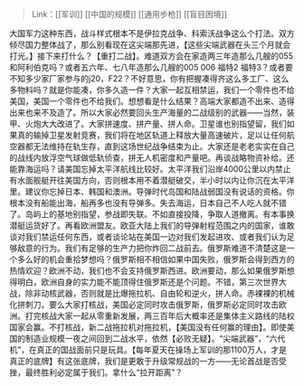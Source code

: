>Link：[[军训]] [[中国的规模]] [[通用步枪]] [[盲目困境]]

大国军力这种东西，战斗样式根本不是伊拉克战争、科索沃战争这么个打法。双方倾尽国力整体战了，那么别看现在这尖端那先进，【这些尖端武器在头三个月就会打光。】接下来打什么？【重打二战】。难道双方会在家造两三年造那么几艘的055和阿利伯克吗？或者五六年、七八年造那么几艘的005 006 福特2 福特3？或者要不知多少家厂家参与的j20，F22？不好意思，你有把握凑得齐这么多工厂、这么多物料吗？就是你能凑，你多久造一件？大家一起互相禁运，我们一个零件也不给美国，美国一个零件也不给我们。想想看是什么结果？高端大家都造不出来、造得出来也来不及造了。所以大家必然要回头生产海量的二战级别的武器——当然，装甲、火炮大大改进了。大家拼速度、拼产量、拼人命。卫星谁也别指望留，我们如果真的输掉卫星发射竞赛，我们将在地区轨道上释放大量高速破片，足以让任何航空器都无法维持在轨生存，直到这场世纪战争结束为止。大家还是老老实实在自己的战线内放浮空气球做低轨侦查，拼无人机密度和产量吧。再谈战略物资补给。还能靠海运吗？请美国忘掉太平洋航线比较好。太平洋我们沿岸4000公里以内禁止有水面舰艇开往美国方向，否则根本用不着潜艇破交，半小时以内让你沉在太平洋里。建议你忘掉日本、韩国和澳洲。导弹时代岛国和陆战弱国没有说话的资格。你根本没有船能出海，船再多也没有导弹多。失去海运，日本自己不人吃人就不错了。岛屿上的基地别指望，参战即失联。不如直接投降，争取人道撤离。有本事换潜艇运货好了。再看欧洲盟友。欧亚大陆上我们的导弹射程范围之内的国家，谁敢谈对我们禁运任何东西，或者谈论站在美国一边对我们发起进攻、或者我们认为足够敌意的行为。我们有足够的生产力把你炸回二战前去。俄罗斯难道不清楚这是一个多么好的机会重拾梦想吗？俄罗斯相不相信如果中国失败，俄罗斯会得到西方的热情欢迎？欧洲不动，我们也不会支持俄罗斯西进。欧洲要动，那么如果俄罗斯想得明白，欧洲自身的实力能不能顶得住俄罗斯还是个问题。不错，第三次世界大战，除非动核武器，否则就是比爆拖拉机、自由轮和逆火，拼人命。赤裸裸的机械化拼刺刀。要么大家打核战，美国必定同时攻击俄罗斯，俄罗斯必定同时攻击欧洲。打完核战大家一起从零重新发展，两三百年后大概率还是集体主义路线的陆权国家会赢。不打核战，新二战拖拉机对拖拉机，【美国没有任何赢的理由】。即使美国的制造业规模一夜之间回到二战水平，依然【必败无疑】。“尖端武器”，“六代机”，在真正的国战面前只是玩具。【每年夏天在操场上军训的那1100万人，才是真正的底牌】有这张底牌，我们是更敢于升级常规战的一方——无论首战是否受挫，最终胜利必定属于我们。拿什么“拉开距离”？